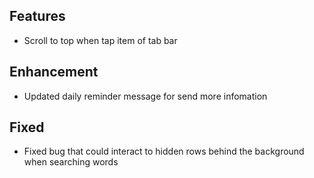 ## Features
- Scroll to top when tap item of tab bar

## Enhancement
- Updated daily reminder message for send more infomation

## Fixed
- Fixed bug that could interact to hidden rows behind the background when searching words
